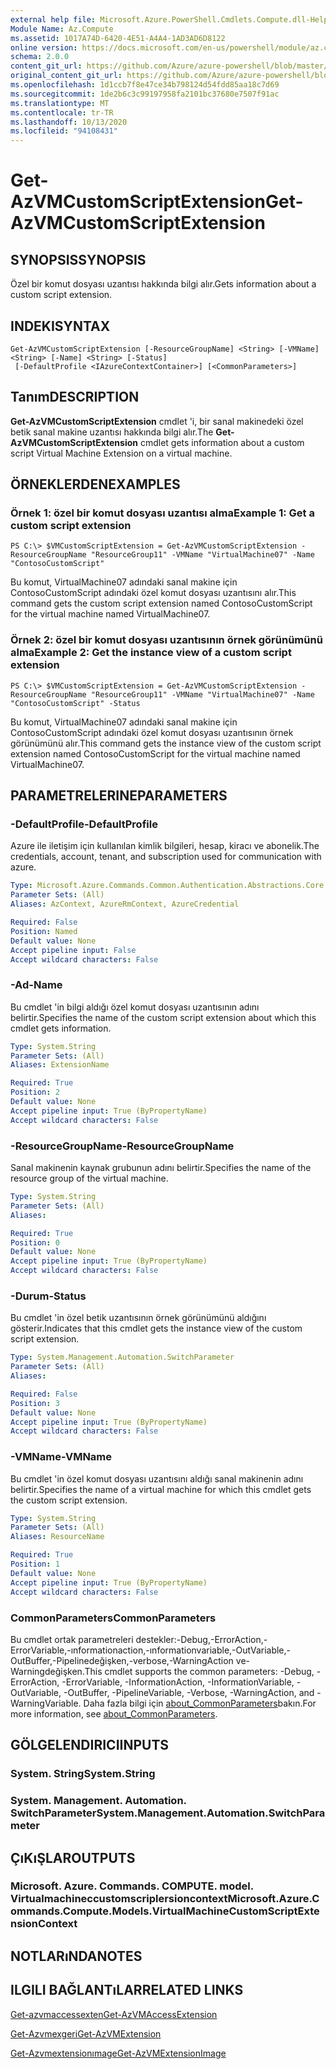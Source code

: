 ```yaml
---
external help file: Microsoft.Azure.PowerShell.Cmdlets.Compute.dll-Help.xml
Module Name: Az.Compute
ms.assetid: 1017A74D-6420-4E51-A4A4-1AD3AD6D8122
online version: https://docs.microsoft.com/en-us/powershell/module/az.compute/get-azvmcustomscriptextension
schema: 2.0.0
content_git_url: https://github.com/Azure/azure-powershell/blob/master/src/Compute/Compute/help/Get-AzVMCustomScriptExtension.md
original_content_git_url: https://github.com/Azure/azure-powershell/blob/master/src/Compute/Compute/help/Get-AzVMCustomScriptExtension.md
ms.openlocfilehash: 1d1ccb7f8e47ce34b798124d54fdd85aa18c7d69
ms.sourcegitcommit: 1de2b6c3c99197958fa2101bc37680e7507f91ac
ms.translationtype: MT
ms.contentlocale: tr-TR
ms.lasthandoff: 10/13/2020
ms.locfileid: "94108431"
---
```

# <span data-ttu-id="aa1fc-101">Get-AzVMCustomScriptExtension</span><span class="sxs-lookup"><span data-stu-id="aa1fc-101">Get-AzVMCustomScriptExtension</span></span>

## <span data-ttu-id="aa1fc-102">SYNOPSIS</span><span class="sxs-lookup"><span data-stu-id="aa1fc-102">SYNOPSIS</span></span>
<span data-ttu-id="aa1fc-103">Özel bir komut dosyası uzantısı hakkında bilgi alır.</span><span class="sxs-lookup"><span data-stu-id="aa1fc-103">Gets information about a custom script extension.</span></span>

## <span data-ttu-id="aa1fc-104">INDEKI</span><span class="sxs-lookup"><span data-stu-id="aa1fc-104">SYNTAX</span></span>

```
Get-AzVMCustomScriptExtension [-ResourceGroupName] <String> [-VMName] <String> [-Name] <String> [-Status]
 [-DefaultProfile <IAzureContextContainer>] [<CommonParameters>]
```

## <span data-ttu-id="aa1fc-105">Tanım</span><span class="sxs-lookup"><span data-stu-id="aa1fc-105">DESCRIPTION</span></span>
<span data-ttu-id="aa1fc-106">**Get-AzVMCustomScriptExtension** cmdlet 'i, bir sanal makinedeki özel betik sanal makine uzantısı hakkında bilgi alır.</span><span class="sxs-lookup"><span data-stu-id="aa1fc-106">The **Get-AzVMCustomScriptExtension** cmdlet gets information about a custom script Virtual Machine Extension on a virtual machine.</span></span>

## <span data-ttu-id="aa1fc-107">ÖRNEKLERDEN</span><span class="sxs-lookup"><span data-stu-id="aa1fc-107">EXAMPLES</span></span>

### <span data-ttu-id="aa1fc-108">Örnek 1: özel bir komut dosyası uzantısı alma</span><span class="sxs-lookup"><span data-stu-id="aa1fc-108">Example 1: Get a custom script extension</span></span>
```
PS C:\> $VMCustomScriptExtension = Get-AzVMCustomScriptExtension -ResourceGroupName "ResourceGroup11" -VMName "VirtualMachine07" -Name "ContosoCustomScript"
```

<span data-ttu-id="aa1fc-109">Bu komut, VirtualMachine07 adındaki sanal makine için ContosoCustomScript adındaki özel komut dosyası uzantısını alır.</span><span class="sxs-lookup"><span data-stu-id="aa1fc-109">This command gets the custom script extension named ContosoCustomScript for the virtual machine named VirtualMachine07.</span></span>

### <span data-ttu-id="aa1fc-110">Örnek 2: özel bir komut dosyası uzantısının örnek görünümünü alma</span><span class="sxs-lookup"><span data-stu-id="aa1fc-110">Example 2: Get the instance view of a custom script extension</span></span>
```
PS C:\> $VMCustomScriptExtension = Get-AzVMCustomScriptExtension -ResourceGroupName "ResourceGroup11" -VMName "VirtualMachine07" -Name "ContosoCustomScript" -Status
```

<span data-ttu-id="aa1fc-111">Bu komut, VirtualMachine07 adındaki sanal makine için ContosoCustomScript adındaki özel komut dosyası uzantısının örnek görünümünü alır.</span><span class="sxs-lookup"><span data-stu-id="aa1fc-111">This command gets the instance view of the custom script extension named ContosoCustomScript for the virtual machine named VirtualMachine07.</span></span>

## <span data-ttu-id="aa1fc-112">PARAMETRELERINE</span><span class="sxs-lookup"><span data-stu-id="aa1fc-112">PARAMETERS</span></span>

### <span data-ttu-id="aa1fc-113">-DefaultProfile</span><span class="sxs-lookup"><span data-stu-id="aa1fc-113">-DefaultProfile</span></span>
<span data-ttu-id="aa1fc-114">Azure ile iletişim için kullanılan kimlik bilgileri, hesap, kiracı ve abonelik.</span><span class="sxs-lookup"><span data-stu-id="aa1fc-114">The credentials, account, tenant, and subscription used for communication with azure.</span></span>

```yaml
Type: Microsoft.Azure.Commands.Common.Authentication.Abstractions.Core.IAzureContextContainer
Parameter Sets: (All)
Aliases: AzContext, AzureRmContext, AzureCredential

Required: False
Position: Named
Default value: None
Accept pipeline input: False
Accept wildcard characters: False
```

### <span data-ttu-id="aa1fc-115">-Ad</span><span class="sxs-lookup"><span data-stu-id="aa1fc-115">-Name</span></span>
<span data-ttu-id="aa1fc-116">Bu cmdlet 'in bilgi aldığı özel komut dosyası uzantısının adını belirtir.</span><span class="sxs-lookup"><span data-stu-id="aa1fc-116">Specifies the name of the custom script extension about which this cmdlet gets information.</span></span>

```yaml
Type: System.String
Parameter Sets: (All)
Aliases: ExtensionName

Required: True
Position: 2
Default value: None
Accept pipeline input: True (ByPropertyName)
Accept wildcard characters: False
```

### <span data-ttu-id="aa1fc-117">-ResourceGroupName</span><span class="sxs-lookup"><span data-stu-id="aa1fc-117">-ResourceGroupName</span></span>
<span data-ttu-id="aa1fc-118">Sanal makinenin kaynak grubunun adını belirtir.</span><span class="sxs-lookup"><span data-stu-id="aa1fc-118">Specifies the name of the resource group of the virtual machine.</span></span>

```yaml
Type: System.String
Parameter Sets: (All)
Aliases:

Required: True
Position: 0
Default value: None
Accept pipeline input: True (ByPropertyName)
Accept wildcard characters: False
```

### <span data-ttu-id="aa1fc-119">-Durum</span><span class="sxs-lookup"><span data-stu-id="aa1fc-119">-Status</span></span>
<span data-ttu-id="aa1fc-120">Bu cmdlet 'in özel betik uzantısının örnek görünümünü aldığını gösterir.</span><span class="sxs-lookup"><span data-stu-id="aa1fc-120">Indicates that this cmdlet gets the instance view of the custom script extension.</span></span>

```yaml
Type: System.Management.Automation.SwitchParameter
Parameter Sets: (All)
Aliases:

Required: False
Position: 3
Default value: None
Accept pipeline input: True (ByPropertyName)
Accept wildcard characters: False
```

### <span data-ttu-id="aa1fc-121">-VMName</span><span class="sxs-lookup"><span data-stu-id="aa1fc-121">-VMName</span></span>
<span data-ttu-id="aa1fc-122">Bu cmdlet 'in özel komut dosyası uzantısını aldığı sanal makinenin adını belirtir.</span><span class="sxs-lookup"><span data-stu-id="aa1fc-122">Specifies the name of a virtual machine for which this cmdlet gets the custom script extension.</span></span>

```yaml
Type: System.String
Parameter Sets: (All)
Aliases: ResourceName

Required: True
Position: 1
Default value: None
Accept pipeline input: True (ByPropertyName)
Accept wildcard characters: False
```

### <span data-ttu-id="aa1fc-123">CommonParameters</span><span class="sxs-lookup"><span data-stu-id="aa1fc-123">CommonParameters</span></span>
<span data-ttu-id="aa1fc-124">Bu cmdlet ortak parametreleri destekler:-Debug,-ErrorAction,-ErrorVariable,-ınformationaction,-ınformationvariable,-OutVariable,-OutBuffer,-Pipelinedeğişken,-verbose,-WarningAction ve-Warningdeğişken.</span><span class="sxs-lookup"><span data-stu-id="aa1fc-124">This cmdlet supports the common parameters: -Debug, -ErrorAction, -ErrorVariable, -InformationAction, -InformationVariable, -OutVariable, -OutBuffer, -PipelineVariable, -Verbose, -WarningAction, and -WarningVariable.</span></span> <span data-ttu-id="aa1fc-125">Daha fazla bilgi için [about_CommonParameters](http://go.microsoft.com/fwlink/?LinkID=113216)bakın.</span><span class="sxs-lookup"><span data-stu-id="aa1fc-125">For more information, see [about_CommonParameters](http://go.microsoft.com/fwlink/?LinkID=113216).</span></span>

## <span data-ttu-id="aa1fc-126">GÖLGELENDIRICI</span><span class="sxs-lookup"><span data-stu-id="aa1fc-126">INPUTS</span></span>

### <span data-ttu-id="aa1fc-127">System. String</span><span class="sxs-lookup"><span data-stu-id="aa1fc-127">System.String</span></span>

### <span data-ttu-id="aa1fc-128">System. Management. Automation. SwitchParameter</span><span class="sxs-lookup"><span data-stu-id="aa1fc-128">System.Management.Automation.SwitchParameter</span></span>

## <span data-ttu-id="aa1fc-129">ÇıKıŞLAR</span><span class="sxs-lookup"><span data-stu-id="aa1fc-129">OUTPUTS</span></span>

### <span data-ttu-id="aa1fc-130">Microsoft. Azure. Commands. COMPUTE. model. Virtualmachineccustomscriplersioncontext</span><span class="sxs-lookup"><span data-stu-id="aa1fc-130">Microsoft.Azure.Commands.Compute.Models.VirtualMachineCustomScriptExtensionContext</span></span>

## <span data-ttu-id="aa1fc-131">NOTLARıNDA</span><span class="sxs-lookup"><span data-stu-id="aa1fc-131">NOTES</span></span>

## <span data-ttu-id="aa1fc-132">ILGILI BAĞLANTıLAR</span><span class="sxs-lookup"><span data-stu-id="aa1fc-132">RELATED LINKS</span></span>

[<span data-ttu-id="aa1fc-133">Get-azvmaccessexten</span><span class="sxs-lookup"><span data-stu-id="aa1fc-133">Get-AzVMAccessExtension</span></span>](./Get-AzVMAccessExtension.md)

[<span data-ttu-id="aa1fc-134">Get-Azvmexgeri</span><span class="sxs-lookup"><span data-stu-id="aa1fc-134">Get-AzVMExtension</span></span>](./Get-AzVMExtension.md)

[<span data-ttu-id="aa1fc-135">Get-Azvmextensionımage</span><span class="sxs-lookup"><span data-stu-id="aa1fc-135">Get-AzVMExtensionImage</span></span>](./Get-AzVMExtensionImage.md)


